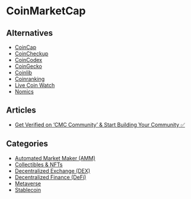 # CoinMarketCap

<!--
https://aicoin.com/
https://intotheblock.com/
https://coinmetrics.io/
-->

## Alternatives

- [CoinCap](https://coincap.io/)
- [CoinCheckup](https://coincheckup.com/)
- [CoinCodex](https://coincodex.com/)
- [CoinGecko](https://coingecko.com/)
- [Coinlib](https://coinlib.io/)
- [Coinranking](https://coinranking.com/)
- [Live Coin Watch](https://livecoinwatch.com/)
- [Nomics](https://nomics.com/)

## Articles

- [Get Verified on ‘CMC Community’ & Start Building Your Community ✅](https://coinmarketcap.com/alexandria/article/get-verified-on-cmc-community-start-building-your-community)

## Categories

- [Automated Market Maker (AMM)](https://coinmarketcap.com/view/amm/)
- [Collectibles & NFTs](https://coinmarketcap.com/view/collectibles-nfts/)
- [Decentralized Exchange (DEX)](https://coinmarketcap.com/view/dex/)
- [Decentralized Finance (DeFi)](https://coinmarketcap.com/view/defi/)
- [Metaverse](https://coinmarketcap.com/view/metaverse/)
- [Stablecoin](https://coinmarketcap.com/view/stablecoin/)
